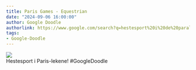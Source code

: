 ```yaml
---
title: Paris Games - Equestrian
date: "2024-09-06 16:00:00"
author: Google Doodle
authorlink: https://www.google.com/search?q=hestesport%20i%20de%20paralympiske%20leker
tags:
- Google-Doodle
---
```

<img src="https://www.google.com/logos/doodles/2024/paris-games-equestrian-6753651837110573-law.gif" referrerpolicy="no-referrer"><br>Hestesport i Paris-lekene! #GoogleDoodle